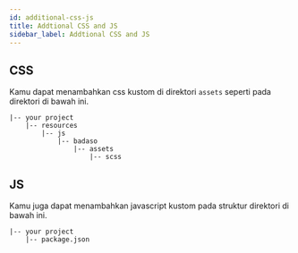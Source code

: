 ```yaml
---
id: additional-css-js
title: Addtional CSS and JS
sidebar_label: Addtional CSS and JS
---
```


## CSS

Kamu dapat menambahkan css kustom di direktori `assets` seperti pada direktori di bawah ini.

```
|-- your project
    |-- resources
        |-- js
            |-- badaso
                |-- assets
                    |-- scss
```

## JS

Kamu juga dapat menambahkan javascript kustom pada struktur direktori di bawah ini.

```
|-- your project
    |-- package.json
```